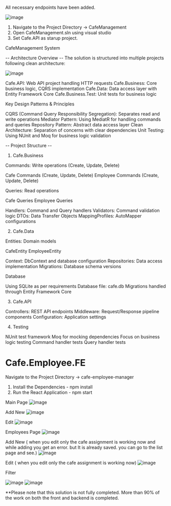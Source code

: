 All necessary endpoints have been added.

![image](https://github.com/user-attachments/assets/cda7e9c9-9a88-4eef-939d-df5710a7f58a)

1. Navigate to the Project Directory -> CafeManagement
2. Open CafeManagement.sln using visual studio 
3. Set Cafe.API as starup project.

CafeManagement System

-- Architecture Overview --
The solution is structured into multiple projects following clean architecture:

![image](https://github.com/user-attachments/assets/a6a9d9b0-347a-44a3-a22f-bf3ea57d3fd7)


Cafe.API: Web API project handling HTTP requests
Cafe.Business: Core business logic, CQRS implementation
Cafe.Data: Data access layer with Entity Framework Core
Cafe.Business.Test: Unit tests for business logic

Key Design Patterns & Principles

CQRS (Command Query Responsibility Segregation): Separates read and write operations
Mediator Pattern: Using MediatR for handling commands and queries
Repository Pattern: Abstract data access layer
Clean Architecture: Separation of concerns with clear dependencies
Unit Testing: Using NUnit and Moq for business logic validation

-- Project Structure --

1. Cafe.Business

Commands: Write operations (Create, Update, Delete)

Cafe Commands (Create, Update, Delete)
Employee Commands (Create, Update, Delete)

Queries: Read operations

Cafe Queries
Employee Queries

Handlers: Command and Query handlers
Validators: Command validation logic
DTOs: Data Transfer Objects
MappingProfiles: AutoMapper configurations

2. Cafe.Data

Entities: Domain models

CafeEntity
EmployeeEntity


Context: DbContext and database configuration
Repositories: Data access implementation
Migrations: Database schema versions

Database

Using SQLite as per requirements
Database file: cafe.db
Migrations handled through Entity Framework Core

3. Cafe.API

Controllers: REST API endpoints
Middleware: Request/Response pipeline components
Configuration: Application settings

4. Testing

NUnit test framework
Moq for mocking dependencies
Focus on business logic testing
Command handler tests
Query handler tests





# Cafe.Employee.FE

Navigate to the Project Directory -> cafe-employee-manager

1. Install the Dependencies - npm install
2. Run the React Application - npm start


Main Page
![image](https://github.com/user-attachments/assets/2cd8dd03-7f1d-4c27-837f-9cf1ee6c3725)

Add New
![image](https://github.com/user-attachments/assets/2b491acc-2cef-4a3b-a20d-20e369f43438)

Edit
![image](https://github.com/user-attachments/assets/1857c5bf-fee9-4415-9159-83d5296b9787)


Employees Page
![image](https://github.com/user-attachments/assets/053f8230-10d4-4be2-910c-2a994124dffc)


Add New  ( when you edit only the cafe assignment is working now and while adding you get an error. but It is already saved. you can go to the list page and see.)
![image](https://github.com/user-attachments/assets/781b84a4-fa58-4217-8750-2b10c0de983c)

Edit ( when you edit only the cafe assignment is working now)
![image](https://github.com/user-attachments/assets/2e8dd3af-32bd-4486-a33a-696611b9cd59)


Filter

![image](https://github.com/user-attachments/assets/03d7ae25-944b-4058-8766-7db9f10e7cb5)
![image](https://github.com/user-attachments/assets/26a71106-1491-42bd-a76d-0400efc6cf65)






**Please note that this solution is not fully completed.
More than 90% of the work on both the front and backend is completed.

